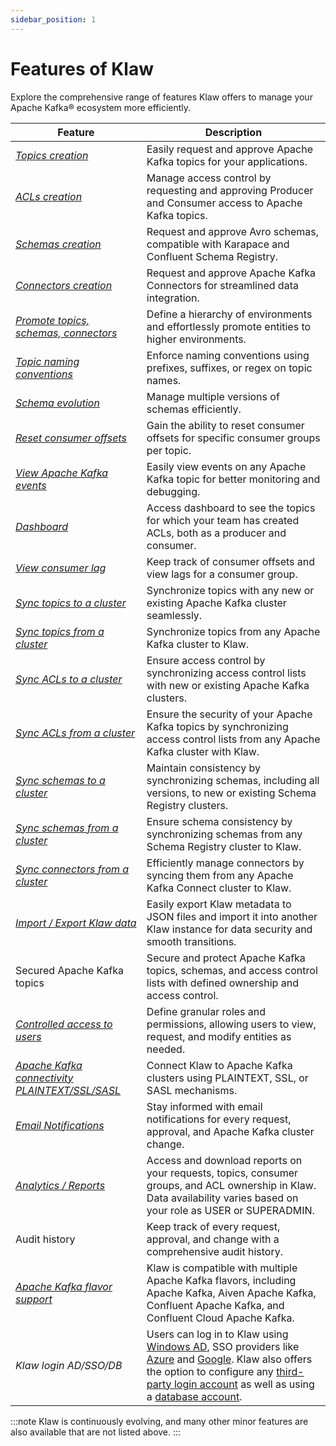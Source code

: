 ```yaml
---
sidebar_position: 1
---
```


# Features of Klaw

Explore the comprehensive range of features Klaw offers to manage your Apache Kafka® ecosystem more efficiently.

| Feature                                                                                                      | Description                                                                                                                                                                                                                                                                                                                                                                                                                                                                                                                            |
| ------------------------------------------------------------------------------------------------------------ | -------------------------------------------------------------------------------------------------------------------------------------------------------------------------------------------------------------------------------------------------------------------------------------------------------------------------------------------------------------------------------------------------------------------------------------------------------------------------------------------------------------------------------------- |
| [_Topics creation_](../workflows/topic/request-topic.md)                                                     | Easily request and approve Apache Kafka topics for your applications.                                                                                                                                                                                                                                                                                                                                                                                                                                                                  |
| [_ACLs creation_](../workflows/subscription/request-subscription.md)                                         | Manage access control by requesting and approving Producer and Consumer access to Apache Kafka topics.                                                                                                                                                                                                                                                                                                                                                                                                                                 |
| [_Schemas creation_](../workflows/schema/request-schema.md)                                                  | Request and approve Avro schemas, compatible with Karapace and Confluent Schema Registry.                                                                                                                                                                                                                                                                                                                                                                                                                                              |
| [_Connectors creation_](../connector-management/approve-connector.md)                                        | Request and approve Apache Kafka Connectors for streamlined data integration.                                                                                                                                                                                                                                                                                                                                                                                                                                                          |
| [_Promote topics, schemas, connectors_](../workflows/topic/promote-topic.md)                                 | Define a hierarchy of environments and effortlessly promote entities to higher environments.                                                                                                                                                                                                                                                                                                                                                                                                                                           |
| [_Topic naming conventions_](../cluster-management/clusters-environments/environments.md)                    | Enforce naming conventions using prefixes, suffixes, or regex on topic names.                                                                                                                                                                                                                                                                                                                                                                                                                                                          |
| [_Schema evolution_](../workflows/schema/manage-schema-requests.md)                                          | Manage multiple versions of schemas efficiently.                                                                                                                                                                                                                                                                                                                                                                                                                                                                                       |
| [_Reset consumer offsets_](../HowTo/operational/Reset-Consumer-Offsets.md)                                   | Gain the ability to reset consumer offsets for specific consumer groups per topic.                                                                                                                                                                                                                                                                                                                                                                                                                                                     |
| [_View Apache Kafka events_](../HowTo/topics/View-topic-events)                                              | Easily view events on any Apache Kafka topic for better monitoring and debugging.                                                                                                                                                                                                                                                                                                                                                                                                                                                      |
| [_Dashboard_](../dashboard/dashboard.md)                                                                     | Access dashboard to see the topics for which your team has created ACLs, both as a producer and consumer.                                                                                                                                                                                                                                                                                                                                                                                                                              |
| [_View consumer lag_](../HowTo/topics/View-consumer-lag)                                                     | Keep track of consumer offsets and view lags for a consumer group.                                                                                                                                                                                                                                                                                                                                                                                                                                                                     |
| [_Sync topics to a cluster_](../cluster-management/kafka-cluster-sync/sync-topics-to-cluster.md)             | Synchronize topics with any new or existing Apache Kafka cluster seamlessly.                                                                                                                                                                                                                                                                                                                                                                                                                                                           |
| [_Sync topics from a cluster_](../cluster-management/kafka-cluster-sync/sync-topics-from-cluster.md)         | Synchronize topics from any Apache Kafka cluster to Klaw.                                                                                                                                                                                                                                                                                                                                                                                                                                                                              |
| [_Sync ACLs to a cluster_](../cluster-management/kafka-cluster-sync/sync-acls-to-cluster.md)                 | Ensure access control by synchronizing access control lists with new or existing Apache Kafka clusters.                                                                                                                                                                                                                                                                                                                                                                                                                                |
| [_Sync ACLs from a cluster_](../cluster-management/kafka-cluster-sync/sync-acls-from-cluster.md)             | Ensure the security of your Apache Kafka topics by synchronizing access control lists from any Apache Kafka cluster with Klaw.                                                                                                                                                                                                                                                                                                                                                                                                         |
| [_Sync schemas to a cluster_](../cluster-management/kafka-cluster-sync/sync-schemas-to-cluster.md)           | Maintain consistency by synchronizing schemas, including all versions, to new or existing Schema Registry clusters.                                                                                                                                                                                                                                                                                                                                                                                                                    |
| [_Sync schemas from a cluster_](../cluster-management/kafka-cluster-sync/sync-schemas-from-cluster.md)       | Ensure schema consistency by synchronizing schemas from any Schema Registry cluster to Klaw.                                                                                                                                                                                                                                                                                                                                                                                                                                           |
| [_Sync connectors from a cluster_](../cluster-management/kafka-cluster-sync/sync-connectors-from-cluster.md) | Efficiently manage connectors by syncing them from any Apache Kafka Connect cluster to Klaw.                                                                                                                                                                                                                                                                                                                                                                                                                                           |
| [_Import / Export Klaw data_](../metadata-management/import-export/index.md)                                 | Easily export Klaw metadata to JSON files and import it into another Klaw instance for data security and smooth transitions.                                                                                                                                                                                                                                                                                                                                                                                                           |
| Secured Apache Kafka topics                                                                                  | Secure and protect Apache Kafka topics, schemas, and access control lists with defined ownership and access control.                                                                                                                                                                                                                                                                                                                                                                                                                   |
| [_Controlled access to users_](../user-team-management/manage-roles-permissions.md)                          | Define granular roles and permissions, allowing users to view, request, and modify entities as needed.                                                                                                                                                                                                                                                                                                                                                                                                                                 |
| [_Apache Kafka connectivity PLAINTEXT/SSL/SASL_](../cluster-connectivity-setup/index.md)                     | Connect Klaw to Apache Kafka clusters using PLAINTEXT, SSL, or SASL mechanisms.                                                                                                                                                                                                                                                                                                                                                                                                                                                        |
| [_Email Notifications_](../notifications/email-notification.md)                                              | Stay informed with email notifications for every request, approval, and Apache Kafka cluster change.                                                                                                                                                                                                                                                                                                                                                                                                                                   |
| [_Analytics / Reports_](../dashboard/analytics.md)                                                           | Access and download reports on your requests, topics, consumer groups, and ACL ownership in Klaw. Data availability varies based on your role as USER or SUPERADMIN.                                                                                                                                                                                                                                                                                                                                                                   |
| Audit history                                                                                                | Keep track of every request, approval, and change with a comprehensive audit history.                                                                                                                                                                                                                                                                                                                                                                                                                                                  |
| [_Apache Kafka flavor support_](../cluster-management/clusters-environments/clusters.md)                     | Klaw is compatible with multiple Apache Kafka flavors, including Apache Kafka, Aiven Apache Kafka, Confluent Apache Kafka, and Confluent Cloud Apache Kafka.                                                                                                                                                                                                                                                                                                                                                                           |
| _Klaw login AD/SSO/DB_                                                                                       | Users can log in to Klaw using [Windows AD](../authentication-authorization/authentication/windows-ad.md), SSO providers like [Azure](../authentication-authorization/authentication/azure-ad.md) and [Google](../authentication-authorization/authentication/google-account.md). Klaw also offers the option to configure any [third-party login account](../authentication-authorization/authentication/third-party-account.md) as well as using a [database account](../authentication-authorization/authentication/userpwd-db.md). |

:::note
Klaw is continuously evolving, and many other minor features are also available that are not listed above.
:::
